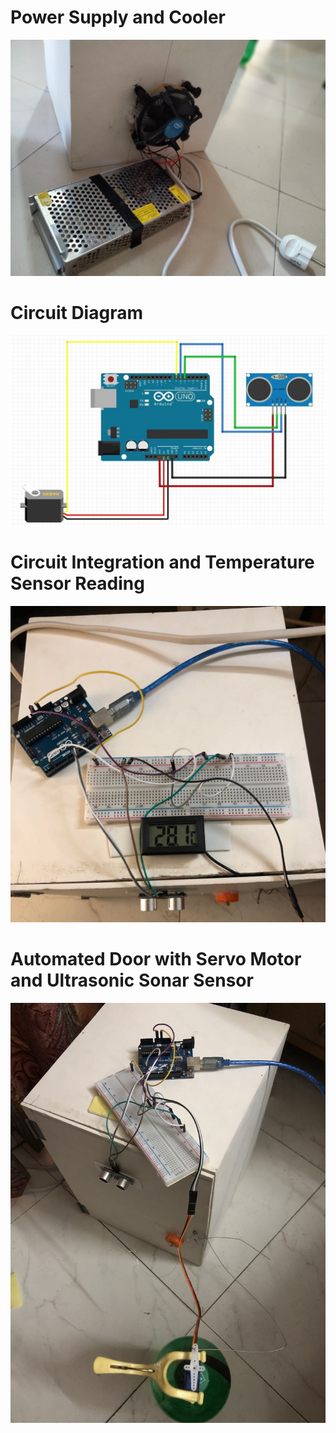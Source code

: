 <h1>Power Supply and Cooler</h1>
<p align="left"> <img src="https://github.com/AkibMuhammad/Projects/blob/main/Assembling%20a%20Portable%20Freezer%20using%20Arduino%20Uno%20R3/3.jpg"/> </p>

<h1>Circuit Diagram</h1>
<p align="left"> <img src="https://github.com/AkibMuhammad/Projects/blob/main/Assembling%20a%20Portable%20Freezer%20using%20Arduino%20Uno%20R3/Portable%20freezer%20circuit%20diagram.jpg"/> </p>

<h1>Circuit Integration and Temperature Sensor Reading</h1>
<p align="left"> <img src="https://github.com/AkibMuhammad/Projects/blob/main/Assembling%20a%20Portable%20Freezer%20using%20Arduino%20Uno%20R3/dt.jpg"/> </p>

<h1>Automated Door with Servo Motor and Ultrasonic Sonar Sensor</h1>
<p align="left"> <img src="https://github.com/AkibMuhammad/Projects/blob/main/Assembling%20a%20Portable%20Freezer%20using%20Arduino%20Uno%20R3/automated%20door%20snap.JPG"/> </p>


